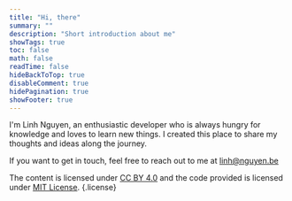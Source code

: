 ```yaml
---
title: "Hi, there"
summary: ""
description: "Short introduction about me"
showTags: true
toc: false
math: false
readTime: false
hideBackToTop: true
disableComment: true
hidePagination: true
showFooter: true
---
```


I'm Linh Nguyen, an enthusiastic developer who is always hungry for knowledge and loves to learn new things. I created this place to share my thoughts and ideas along the journey.

If you want to get in touch, feel free to reach out to me at [linh@nguyen.be](mailto:linh@nguyen.be)

The content is licensed under [CC BY 4.0](https://creativecommons.org/licenses/by/4.0/) and the code provided is licensed under [MIT License](/license/mit).
{.license}